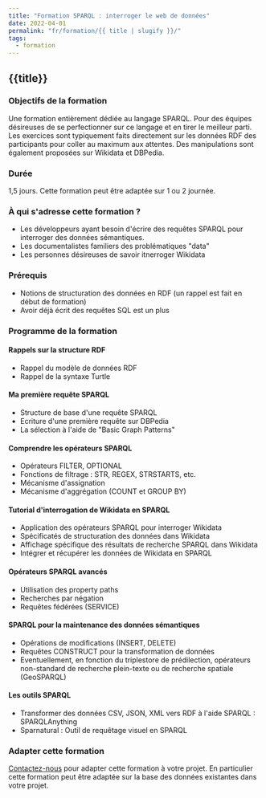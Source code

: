 ```yaml
---
title: "Formation SPARQL : interroger le web de données"
date: 2022-04-01
permalink: "fr/formation/{{ title | slugify }}/"
tags:
  - formation
---
```


## {{title}}

### Objectifs de la formation

Une formation entièrement dédiée au langage SPARQL. Pour des équipes désireuses de se perfectionner sur ce langage et en tirer le meilleur parti. Les exercices sont typiquement faits directement sur les données RDF des participants pour coller au maximum aux attentes. Des manipulations sont également proposées sur Wikidata et DBPedia.


### Durée

1,5 jours. Cette formation peut être adaptée sur 1 ou 2 journée.

### À qui s'adresse cette formation ?

- Les développeurs ayant besoin d'écrire des requêtes SPARQL pour interroger des données sémantiques.
- Les documentalistes familiers des problématiques "data"
- Les personnes désireuses de savoir itnerroger Wikidata

### Prérequis

- Notions de structuration des données en RDF (un rappel est fait en début de formation)
- Avoir déjà écrit des requêtes SQL est un plus

### Programme de la formation

#### Rappels sur la structure RDF

- Rappel du modèle de données RDF
- Rappel de la syntaxe Turtle

#### Ma première requête SPARQL

- Structure de base d'une requête SPARQL
- Ecriture d'une première requête sur DBPedia
- La sélection à l'aide de "Basic Graph Patterns"

#### Comprendre les opérateurs SPARQL

- Opérateurs FILTER, OPTIONAL
- Fonctions de filtrage : STR, REGEX, STRSTARTS, etc.
- Mécanisme d'assignation
- Mécanisme d'aggrégation (COUNT et GROUP BY)

#### Tutorial d'interrogation de Wikidata en SPARQL

- Application des opérateurs SPARQL pour interroger Wikidata
- Spécificatés de structuration des données dans Wikidata
- Affichage spécifique des résultats de recherche SPARQL dans Wikidata
- Intégrer et récupérer les données de Wikidata en SPARQL

#### Opérateurs SPARQL avancés

- Utilisation des property paths
- Recherches par négation 
- Requêtes fédérées (SERVICE)

#### SPARQL pour la maintenance des données sémantiques

- Opérations de modifications (INSERT, DELETE)
- Requêtes CONSTRUCT pour la transformation de données
- Eventuellement, en fonction du triplestore de prédilection, opérateurs non-standard de recherche plein-texte ou de recherche spatiale (GeoSPARQL)

#### Les outils SPARQL

- Transformer des données CSV, JSON, XML vers RDF à l'aide SPARQL : SPARQLAnything
- Sparnatural : Outil de requêtage visuel en SPARQL


### Adapter cette formation

[Contactez-nous](contact) pour adapter cette formation à votre projet. En particulier cette formation peut être adaptée sur la base des données existantes dans votre projet.

